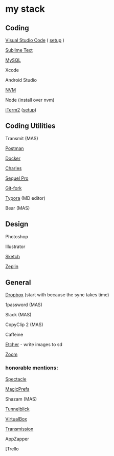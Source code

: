 # my stack



## Coding

[Visual Studio Code](https://code.visualstudio.com) ( [setup](./visual-studio-code.md) )

[Sublime Text](https://www.sublimetext.com)

[MySQL](https://dev.mysql.com/downloads/mysql/)

Xcode

Android Studio

[NVM](https://github.com/creationix/nvm)

Node (install over nvm)

[iTerm2](https://www.iterm2.com/) ([setup](./iterm2.md))



## Coding Utilities

Transmit (MAS)

[Postman](https://www.getpostman.com)

[Docker](https://www.docker.com/)

[Charles](https://www.charlesproxy.com/)

[Sequel Pro](https://www.sequelpro.com)

[Git-fork](https://git-fork.com)

[Typora](https://typora.io) (MD editor)

Bear (MAS)



## Design

Photoshop

Illustrator

[Sketch](https://www.sketchapp.com)

[Zeplin](https://zeplin.io)



## General

[Dropbox](https://www.dropbox.com) (start with because the sync takes time)

1password (MAS)

Slack (MAS)

CopyClip 2 (MAS)

Caffeine

[Etcher](https://etcher.io/) - write images to sd

[Zoom](https://zoom.us/)



### honorable mentions:

[Spectacle](https://www.spectacleapp.com)

[MagicPrefs](http://magicprefs.com)

Shazam (MAS)

[Tunnelblick](https://tunnelblick.net)

[VirtualBox](https://www.virtualbox.org)

[Transmission](https://transmissionbt.com)

AppZapper

[Trello
